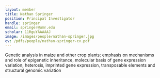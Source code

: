 ```yaml
---
layout: member
title: Nathan Springer
position: Principal Investigator
handle: springer
email: springer@umn.edu
scholar: 11RguYAAAAAJ
image: /images/people/nathan-springer.jpg
cv: /pdfs/people/nathan-springer-cv.pdf
---
```


Genetic analysis in maize and other crop plants; emphasis on mechanisms and role of epigenetic inheritance, molecular basis of gene expression variation, heterosis, imprinted gene expression, transposable elements and structural genomic variation